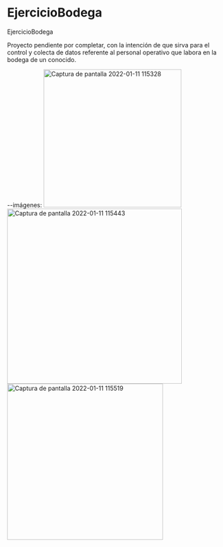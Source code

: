 # EjercicioBodega
EjercicioBodega

Proyecto pendiente por completar, con la intención de que sirva para el control y colecta de datos referente al personal operativo que labora en la bodega de un conocido.

--imágenes:
<img width="321" alt="Captura de pantalla 2022-01-11 115328" src="https://user-images.githubusercontent.com/71859483/148997750-4a490957-bf3e-4c1b-8c1b-6f636d1d7e71.png">
<img width="407" alt="Captura de pantalla 2022-01-11 115443" src="https://user-images.githubusercontent.com/71859483/148997758-8e88b1b3-a225-4767-b1b4-06e5df0f1045.png">
<img width="363" alt="Captura de pantalla 2022-01-11 115519" src="https://user-images.githubusercontent.com/71859483/148997776-8abf8cdf-aae0-46b3-b2c1-6f5c17bf9b02.png">
